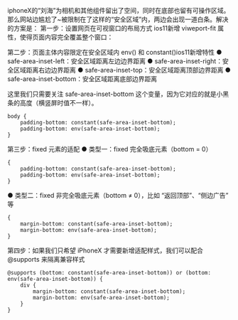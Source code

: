 iphoneX的“刘海”为相机和其他组件留出了空间，同时在底部也留有可操作区域。那么网站边尴尬了~被限制在了这样的“安全区域”内，两边会出现一道白条。解决的方案是：
第一步：设置网页在可视窗口的布局方式
ios11新增 viweport-fit 属性，使得页面内容完全覆盖整个窗口：
> <meta name="viewport" content="width=device-width, initial-scale=1.0, viewport-fit=cover">
第二步：页面主体内容限定在安全区域内
env() 和 constant()ios11新增特性
● safe-area-inset-left：安全区域距离左边边界距离
● safe-area-inset-right：安全区域距离右边边界距离
● safe-area-inset-top：安全区域距离顶部边界距离
● safe-area-inset-bottom：安全区域距离底部边界距离

这里我们只需要关注 safe-area-inset-bottom 这个变量，因为它对应的就是小黑条的高度（横竖屏时值不一样）。
```
body {
    padding-bottom: constant(safe-area-inset-bottom);
    padding-bottom: env(safe-area-inset-bottom);
}
```
第三步：fixed 元素的适配
● 类型一：fixed 完全吸底元素（bottom = 0）
```
{
    padding-bottom: constant(safe-area-inset-bottom);
    padding-bottom: env(safe-area-inset-bottom);
}
```
● 类型二：fixed 非完全吸底元素（bottom ≠ 0），比如 “返回顶部”、“侧边广告” 等
```
{
    margin-bottom: constant(safe-area-inset-bottom);
    margin-bottom: env(safe-area-inset-bottom);
}
```
第四步：如果我们只希望 iPhoneX 才需要新增适配样式，我们可以配合 @supports 来隔离兼容样式
```
@supports (bottom: constant(safe-area-inset-bottom)) or (bottom: env(safe-area-inset-bottom)) {
    div {
        margin-bottom: constant(safe-area-inset-bottom);
        margin-bottom: env(safe-area-inset-bottom);
    }
}
```